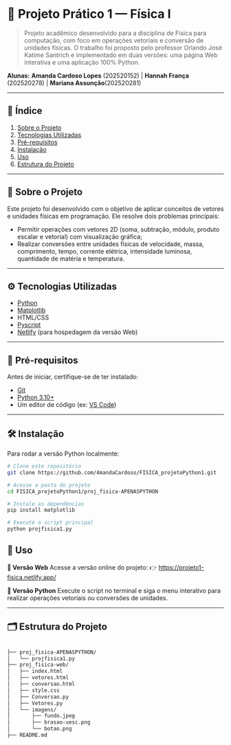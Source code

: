 # 📘 Projeto Prático 1 — Física I

> Projeto acadêmico desenvolvido para a disciplina de Física para computação, com foco em operações vetoriais e conversão de unidades físicas. O trabalho foi proposto pelo professor Orlando José Katime Santrich e implementado em duas versões: uma página Web interativa e uma aplicação 100% Python.

**Alunas:**
**Amanda Cardoso Lopes** (202520152) | **Hannah França** (202520278) | **Mariana Assunção**(202520281)

---

## 🧩 Índice

1. [Sobre o Projeto](#sobre-o-projeto)
2. [Tecnologias Utilizadas](#tecnologias-utilizadas)
3. [Pré-requisitos](#pré-requisitos)
4. [Instalação](#instalação)
5. [Uso](#uso)
6. [Estrutura do Projeto](#estrutura-do-projeto)

---

## 📖 Sobre o Projeto

Este projeto foi desenvolvido com o objetivo de aplicar conceitos de vetores e unidades físicas em programação. Ele resolve dois problemas principais:

- Permitir operações com vetores 2D (soma, subtração, módulo, produto escalar e vetorial) com visualização gráfica;
- Realizar conversões entre unidades físicas de velocidade, massa, comprimento, tempo, corrente elétrica, intensidade luminosa, quantidade de matéria e temperatura.


---

## ⚙️ Tecnologias Utilizadas

- [Python](https://www.python.org/)
- [Matplotlib](https://matplotlib.org/)
- HTML/CSS
- [Pyscript](https://pyscript.net/)
- [Netlify](https://www.netlify.com/) (para hospedagem da versão Web)

---

## 🧾 Pré-requisitos

Antes de iniciar, certifique-se de ter instalado:

- [Git](https://git-scm.com/)
- [Python 3.10+](https://www.python.org/downloads/)
- Um editor de código (ex: [VS Code](https://code.visualstudio.com/))

---

## 🛠️ Instalação

Para rodar a versão Python localmente:

```bash
# Clone este repositório
git clone https://github.com/4mandaCardoso/FISICA_projetoPython1.git

# Acesse a pasta do projeto
cd FISICA_projetoPython1/proj_fisica-APENASPYTHON

# Instale as dependências
pip install matplotlib

# Execute o script principal
python projfisica1.py
```

## 🚀 Uso

**🔹 Versão Web**
Acesse a versão online do projeto: 👉 https://projeto1-fisica.netlify.app/

**🔹 Versão Python**
Execute o script no terminal e siga o menu interativo para realizar operações vetoriais ou conversões de unidades.

---

## 🗂️ Estrutura do Projeto

```bash

├── proj_fisica-APENASPYTHON/
│   └── projfisica1.py
├── proj_fisica-web/
│   ├── index.html
│   ├── vetores.html
│   ├── conversao.html
│   ├── style.css
│   ├── Conversao.py
│   ├── Vetores.py
│   └── imagens/
│       ├── fundo.jpeg
│       ├── brasao-uesc.png
│       └── botao.png
├── README.md

```

